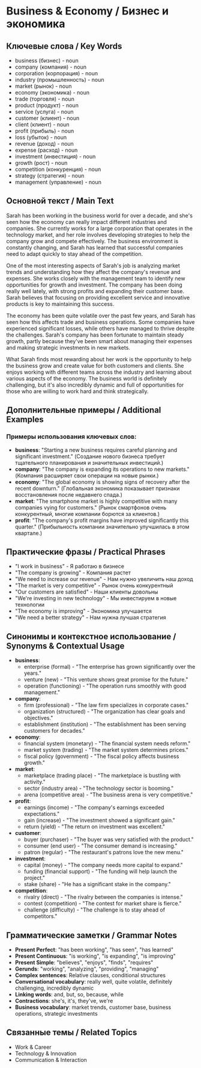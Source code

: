 # Business & Economy / Бизнес и экономика

## Ключевые слова / Key Words
- business (бизнес) - noun
- company (компания) - noun
- corporation (корпорация) - noun
- industry (промышленность) - noun
- market (рынок) - noun
- economy (экономика) - noun
- trade (торговля) - noun
- product (продукт) - noun
- service (услуга) - noun
- customer (клиент) - noun
- client (клиент) - noun
- profit (прибыль) - noun
- loss (убыток) - noun
- revenue (доход) - noun
- expense (расход) - noun
- investment (инвестиция) - noun
- growth (рост) - noun
- competition (конкуренция) - noun
- strategy (стратегия) - noun
- management (управление) - noun

## Основной текст / Main Text

Sarah has been working in the business world for over a decade, and she's seen how the economy can really impact different industries and companies. She currently works for a large corporation that operates in the technology market, and her role involves developing strategies to help the company grow and compete effectively. The business environment is constantly changing, and Sarah has learned that successful companies need to adapt quickly to stay ahead of the competition.

One of the most interesting aspects of Sarah's job is analyzing market trends and understanding how they affect the company's revenue and expenses. She works closely with the management team to identify new opportunities for growth and investment. The company has been doing really well lately, with strong profits and expanding their customer base. Sarah believes that focusing on providing excellent service and innovative products is key to maintaining this success.

The economy has been quite volatile over the past few years, and Sarah has seen how this affects trade and business operations. Some companies have experienced significant losses, while others have managed to thrive despite the challenges. Sarah's company has been fortunate to maintain steady growth, partly because they've been smart about managing their expenses and making strategic investments in new markets.

What Sarah finds most rewarding about her work is the opportunity to help the business grow and create value for both customers and clients. She enjoys working with different teams across the industry and learning about various aspects of the economy. The business world is definitely challenging, but it's also incredibly dynamic and full of opportunities for those who are willing to work hard and think strategically.

## Дополнительные примеры / Additional Examples

### Примеры использования ключевых слов:
- **business**: "Starting a new business requires careful planning and significant investment." (Создание нового бизнеса требует тщательного планирования и значительных инвестиций.)
- **company**: "The company is expanding its operations to new markets." (Компания расширяет свои операции на новые рынки.)
- **economy**: "The global economy is showing signs of recovery after the recent downturn." (Глобальная экономика показывает признаки восстановления после недавнего спада.)
- **market**: "The smartphone market is highly competitive with many companies vying for customers." (Рынок смартфонов очень конкурентный, многие компании борются за клиентов.)
- **profit**: "The company's profit margins have improved significantly this quarter." (Прибыльность компании значительно улучшилась в этом квартале.)

## Практические фразы / Practical Phrases

- "I work in business" - Я работаю в бизнесе
- "The company is growing" - Компания растет
- "We need to increase our revenue" - Нам нужно увеличить наш доход
- "The market is very competitive" - Рынок очень конкурентный
- "Our customers are satisfied" - Наши клиенты довольны
- "We're investing in new technology" - Мы инвестируем в новые технологии
- "The economy is improving" - Экономика улучшается
- "We need a better strategy" - Нам нужна лучшая стратегия

## Синонимы и контекстное использование / Synonyms & Contextual Usage

- **business**: 
  - enterprise (formal) - "The enterprise has grown significantly over the years."
  - venture (new) - "This venture shows great promise for the future."
  - operation (functioning) - "The operation runs smoothly with good management."
- **company**: 
  - firm (professional) - "The law firm specializes in corporate cases."
  - organization (structured) - "The organization has clear goals and objectives."
  - establishment (institution) - "The establishment has been serving customers for decades."
- **economy**: 
  - financial system (monetary) - "The financial system needs reform."
  - market system (trading) - "The market system determines prices."
  - fiscal policy (government) - "The fiscal policy affects business growth."
- **market**: 
  - marketplace (trading place) - "The marketplace is bustling with activity."
  - sector (industry area) - "The technology sector is booming."
  - arena (competitive area) - "The business arena is very competitive."
- **profit**: 
  - earnings (income) - "The company's earnings exceeded expectations."
  - gain (increase) - "The investment showed a significant gain."
  - return (yield) - "The return on investment was excellent."
- **customer**: 
  - buyer (purchaser) - "The buyer was very satisfied with the product."
  - consumer (end user) - "The consumer demand is increasing."
  - patron (regular) - "The restaurant's patrons love the new menu."
- **investment**: 
  - capital (money) - "The company needs more capital to expand."
  - funding (financial support) - "The funding will help launch the project."
  - stake (share) - "He has a significant stake in the company."
- **competition**: 
  - rivalry (direct) - "The rivalry between the companies is intense."
  - contest (competition) - "The contest for market share is fierce."
  - challenge (difficulty) - "The challenge is to stay ahead of competitors."

## Грамматические заметки / Grammar Notes

- **Present Perfect**: "has been working", "has seen", "has learned"
- **Present Continuous**: "is working", "is expanding", "is improving"
- **Present Simple**: "believes", "enjoys", "finds", "requires"
- **Gerunds**: "working", "analyzing", "providing", "managing"
- **Complex sentences**: Relative clauses, conditional structures
- **Conversational vocabulary**: really well, quite volatile, definitely challenging, incredibly dynamic
- **Linking words**: and, but, so, because, while
- **Contractions**: she's, it's, they've, we're
- **Business vocabulary**: market trends, customer base, business operations, strategic investments

## Связанные темы / Related Topics

- Work & Career
- Technology & Innovation
- Communication & Interaction
